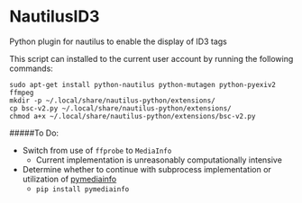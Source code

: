 # NautilusID3
Python plugin for nautilus to enable the display of ID3 tags

This script can installed to the current user account by running the following commands:

    sudo apt-get install python-nautilus python-mutagen python-pyexiv2 ffmpeg
    mkdir -p ~/.local/share/nautilus-python/extensions/
    cp bsc-v2.py ~/.local/share/nautilus-python/extensions/
    chmod a+x ~/.local/share/nautilus-python/extensions/bsc-v2.py

#####To Do:
- Switch from  use of `ffprobe` to `MediaInfo`
    - Current implementation is unreasonably computationally intensive
- Determine whether to continue with subprocess implementation or utilization of [pymediainfo](https://github.com/sbraz/pymediainfo/ "A Python wrapper around the MediaInfo CLI")
    - `pip install pymediainfo`
